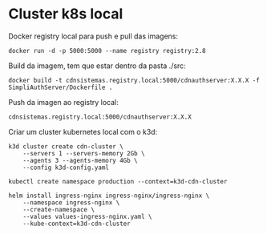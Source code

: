 # Cluster k8s local

Docker registry local para push e pull das imagens:

    docker run -d -p 5000:5000 --name registry registry:2.8

Build da imagem, tem que estar dentro da pasta ./src:

    docker build -t cdnsistemas.registry.local:5000/cdnauthserver:X.X.X -f SimpliAuthServer/Dockerfile .

Push da imagen ao registry local:

    cdnsistemas.registry.local:5000/cdnauthserver:X.X.X

Criar um cluster kubernetes local com o k3d:

    k3d cluster create cdn-cluster \
        --servers 1 --servers-memory 2Gb \
        --agents 3 --agents-memory 4Gb \
        --config k3d-config.yaml

    kubectl create namespace production --context=k3d-cdn-cluster

    helm install ingress-nginx ingress-nginx/ingress-nginx \
        --namespace ingress-nginx \
        --create-namespace \
        --values values-ingress-nginx.yaml \
        --kube-context=k3d-cdn-cluster